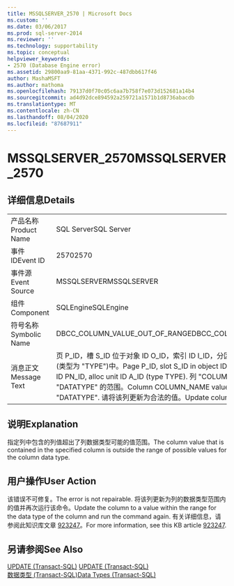 ```yaml
---
title: MSSQLSERVER_2570 | Microsoft Docs
ms.custom: ''
ms.date: 03/06/2017
ms.prod: sql-server-2014
ms.reviewer: ''
ms.technology: supportability
ms.topic: conceptual
helpviewer_keywords:
- 2570 (Database Engine error)
ms.assetid: 29800aa9-81aa-4371-992c-487dbb617f46
author: MashaMSFT
ms.author: mathoma
ms.openlocfilehash: 79137d0f70c05c6aa7b758f7e073d152681a14b4
ms.sourcegitcommit: ad4d92dce894592a259721a1571b1d8736abacdb
ms.translationtype: MT
ms.contentlocale: zh-CN
ms.lasthandoff: 08/04/2020
ms.locfileid: "87687911"
---
```

# <a name="mssqlserver_2570"></a><span data-ttu-id="3cb79-102">MSSQLSERVER_2570</span><span class="sxs-lookup"><span data-stu-id="3cb79-102">MSSQLSERVER_2570</span></span>
    
## <a name="details"></a><span data-ttu-id="3cb79-103">详细信息</span><span class="sxs-lookup"><span data-stu-id="3cb79-103">Details</span></span>  
  
|||  
|-|-|  
|<span data-ttu-id="3cb79-104">产品名称</span><span class="sxs-lookup"><span data-stu-id="3cb79-104">Product Name</span></span>|<span data-ttu-id="3cb79-105">SQL Server</span><span class="sxs-lookup"><span data-stu-id="3cb79-105">SQL Server</span></span>|  
|<span data-ttu-id="3cb79-106">事件 ID</span><span class="sxs-lookup"><span data-stu-id="3cb79-106">Event ID</span></span>|<span data-ttu-id="3cb79-107">2570</span><span class="sxs-lookup"><span data-stu-id="3cb79-107">2570</span></span>|  
|<span data-ttu-id="3cb79-108">事件源</span><span class="sxs-lookup"><span data-stu-id="3cb79-108">Event Source</span></span>|<span data-ttu-id="3cb79-109">MSSQLSERVER</span><span class="sxs-lookup"><span data-stu-id="3cb79-109">MSSQLSERVER</span></span>|  
|<span data-ttu-id="3cb79-110">组件</span><span class="sxs-lookup"><span data-stu-id="3cb79-110">Component</span></span>|<span data-ttu-id="3cb79-111">SQLEngine</span><span class="sxs-lookup"><span data-stu-id="3cb79-111">SQLEngine</span></span>|  
|<span data-ttu-id="3cb79-112">符号名称</span><span class="sxs-lookup"><span data-stu-id="3cb79-112">Symbolic Name</span></span>|<span data-ttu-id="3cb79-113">DBCC_COLUMN_VALUE_OUT_OF_RANGE</span><span class="sxs-lookup"><span data-stu-id="3cb79-113">DBCC_COLUMN_VALUE_OUT_OF_RANGE</span></span>|  
|<span data-ttu-id="3cb79-114">消息正文</span><span class="sxs-lookup"><span data-stu-id="3cb79-114">Message Text</span></span>|<span data-ttu-id="3cb79-115">页 P_ID，槽 S_ID 位于对象 ID O_ID，索引 ID I_ID，分区 ID PN_ID，分配单元 ID A_ID (类型为 "TYPE")中。</span><span class="sxs-lookup"><span data-stu-id="3cb79-115">Page P_ID, slot S_ID in object ID O_ID, index ID I_ID, partition ID PN_ID, alloc unit ID A_ID (type TYPE).</span></span> <span data-ttu-id="3cb79-116">列 "COLUMN_NAME" 的值超出了数据类型 "DATATYPE" 的范围。</span><span class="sxs-lookup"><span data-stu-id="3cb79-116">Column COLUMN_NAME value is out of range for data type "DATATYPE".</span></span> <span data-ttu-id="3cb79-117">请将该列更新为合法的值。</span><span class="sxs-lookup"><span data-stu-id="3cb79-117">Update column to a legal value.</span></span>|  
  
## <a name="explanation"></a><span data-ttu-id="3cb79-118">说明</span><span class="sxs-lookup"><span data-stu-id="3cb79-118">Explanation</span></span>  
 <span data-ttu-id="3cb79-119">指定列中包含的列值超出了列数据类型可能的值范围。</span><span class="sxs-lookup"><span data-stu-id="3cb79-119">The column value that is contained in the specified column is outside the range of possible values for the column data type.</span></span>  
  
## <a name="user-action"></a><span data-ttu-id="3cb79-120">用户操作</span><span class="sxs-lookup"><span data-stu-id="3cb79-120">User Action</span></span>  
 <span data-ttu-id="3cb79-121">该错误不可修复。</span><span class="sxs-lookup"><span data-stu-id="3cb79-121">The error is not repairable.</span></span> <span data-ttu-id="3cb79-122">将该列更新为列的数据类型范围内的值并再次运行该命令。</span><span class="sxs-lookup"><span data-stu-id="3cb79-122">Update the column to a value within the range for the data type of the column and run the command again.</span></span>  <span data-ttu-id="3cb79-123">有关详细信息，请参阅此知识库文章 [923247](https://support.microsoft.com/kb/923247)。</span><span class="sxs-lookup"><span data-stu-id="3cb79-123">For more information, see this KB article [923247](https://support.microsoft.com/kb/923247).</span></span>  
  
## <a name="see-also"></a><span data-ttu-id="3cb79-124">另请参阅</span><span class="sxs-lookup"><span data-stu-id="3cb79-124">See Also</span></span>  
 <span data-ttu-id="3cb79-125">[UPDATE (Transact-SQL)](/sql/t-sql/queries/update-transact-sql) </span><span class="sxs-lookup"><span data-stu-id="3cb79-125">[UPDATE &#40;Transact-SQL&#41;](/sql/t-sql/queries/update-transact-sql) </span></span>  
 [<span data-ttu-id="3cb79-126">数据类型 (Transact-SQL)</span><span class="sxs-lookup"><span data-stu-id="3cb79-126">Data Types &#40;Transact-SQL&#41;</span></span>](/sql/t-sql/data-types/data-types-transact-sql)  
  
  
